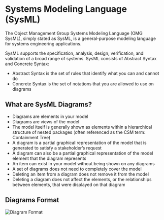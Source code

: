 # Systems Modeling Language (SysML)

The Object Management Group Systems Modeling Language (OMG SysML), simply stated as SysML, is a general-purpose modeling language for systems engineering applications.

SysML supports the specification, analysis, design, verification, and validation of a broad range of systems. SysML consists of Abstract Syntax and Concrete Syntax:
- Abstract Syntax is the set of rules that identify what you can and cannot do
- Concrete Syntax is the set of notations that you are allowed to use on diagrams

## What are SysML Diagrams?

- Diagrams are elements in your model
- Diagrams are views of the model
- The model itself is generally shown as elements within a hierarchical structure of nested packages (often referenced as the CSM term: Containment Tree)
- A diagram is a partial graphical representation of the model that is generated to satisfy a stakeholder’s request
- A diagram can also be a partial graphical representation of the model element that the diagram represents
- An item can exist in your model without being shown on any diagrams
- A set of diagrams does not need to completely cover the model
- Deleting an item from a diagram does not remove it from the model
- Deleting a diagram does not affect the elements, or the relationships between elements, that were displayed on that diagram

## Diagrams Format

![Diagram Format](https://github.com/kentmichae/AWS-Architecture-Model-Repository/blob/main/Views/SysML_Diagrams.svg)
